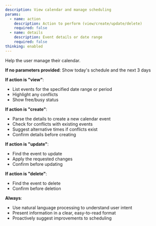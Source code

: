 ```yaml
---
description: View calendar and manage scheduling
params:
  - name: action
    description: Action to perform (view/create/update/delete)
    required: false
  - name: details
    description: Event details or date range
    required: false
thinking: enabled
---
```


Help the user manage their calendar.

**If no parameters provided**: Show today's schedule and the next 3 days

**If action is "view"**:
- List events for the specified date range or period
- Highlight any conflicts
- Show free/busy status

**If action is "create"**:
- Parse the details to create a new calendar event
- Check for conflicts with existing events
- Suggest alternative times if conflicts exist
- Confirm details before creating

**If action is "update"**:
- Find the event to update
- Apply the requested changes
- Confirm before updating

**If action is "delete"**:
- Find the event to delete
- Confirm before deletion

**Always**:
- Use natural language processing to understand user intent
- Present information in a clear, easy-to-read format
- Proactively suggest improvements to scheduling
